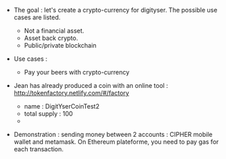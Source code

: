 
- The goal : let's create a crypto-currency for digityser. The possible use cases are listed.
  - Not a financial asset.
  - Asset back crypto.
  - Public/private blockchain
  

- Use cases : 
    - Pay your beers with crypto-currency
 
- Jean has already produced a coin with an online tool : http://tokenfactory.netlify.com/#/factory 
  - name : DigitYserCoinTest2
  - total supply : 100 
  - 
  
- Demonstration : sending money between 2 accounts : CIPHER mobile wallet and metamask. On Ethereum plateforme, you need to pay gas for each transaction.




